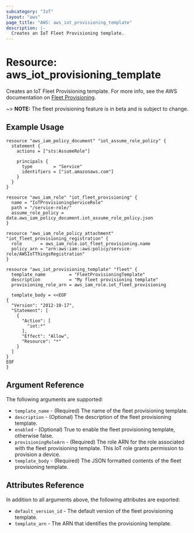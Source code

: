 ```yaml
---
subcategory: "IoT"
layout: "aws"
page_title: "AWS: aws_iot_provisioning_template"
description: |-
  Creates an IoT Fleet Provisioning template.
---
```


# Resource: aws_iot_provisioning_template

Creates an IoT Fleet Provisioning template. For more info, see the AWS documentation on [Fleet Provisioning](https://docs.aws.amazon.com/iot/latest/developerguide/provision-wo-cert.html).

~> **NOTE:** The fleet provisioning feature is in beta and is subject to change.

## Example Usage

```hcl
resource "aws_iam_policy_document" "iot_assume_role_policy" {
  statement {
    actions = ["sts:AssumeRole"]

    principals {
      type        = "Service"
      identifiers = ["iot.amazonaws.com"]
    }
  }
}

resource "aws_iam_role" "iot_fleet_provisioning" {
  name = "IoTProvisioningServiceRole"
  path = "/service-role/"
  assume_role_policy = data.aws_iam_policy_document.iot_assume_role_policy.json
}

resource "aws_iam_role_policy_attachment" "iot_fleet_provisioning_registration" {
  role       = aws_iam_role.iot_fleet_provisioning.name
  policy_arn = "arn:aws:iam::aws:policy/service-role/AWSIoTThingsRegistration"
}

resource "aws_iot_provisioning_template" "fleet" {
  template_name         = "FleetProvisioningTemplate"
  description           = "My fleet provisioning template"
  provisioning_role_arn = aws_iam_role.iot_fleet_provisioning

  template_body = <<EOF
{
  "Version": "2012-10-17",
  "Statement": [
    {
      "Action": [
        "iot:*"
      ],
      "Effect": "Allow",
      "Resource": "*"
    }
  ]
}
EOF
}
```

## Argument Reference

The following arguments are supported:

* `template_name` - (Required) The name of the fleet provisioning template.
* `description` - (Optional) The description of the fleet provisioning template.
* `enabled` - (Optional) True to enable the fleet provisioning template, otherwise false.
* `provisioningRoleArn` - (Required) The role ARN for the role associated with the fleet provisioning template. This IoT role grants permission to provision a device.
* `template_body` - (Required) The JSON formatted contents of the fleet provisioning template.

## Attributes Reference

In addition to all arguments above, the following attributes are exported:

* `default_version_id` - The default version of the fleet provisioning template.
* `template_arn` - The ARN that identifies the provisioning template.
